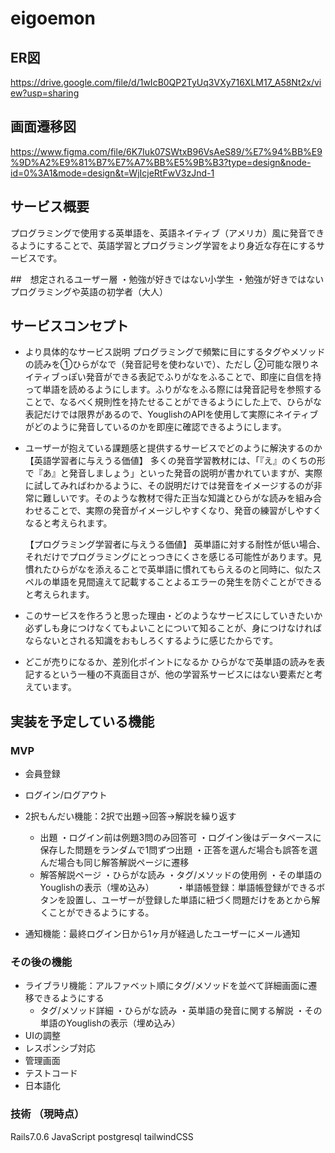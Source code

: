 # eigoemon
## ER図
https://drive.google.com/file/d/1wIcB0QP2TyUq3VXy716XLM17_A58Nt2x/view?usp=sharing

## 画面遷移図
https://www.figma.com/file/6K7Iuk07SWtxB96VsAeS89/%E7%94%BB%E9%9D%A2%E9%81%B7%E7%A7%BB%E5%9B%B3?type=design&node-id=0%3A1&mode=design&t=WjIcjeRtFwV3zJnd-1

## サービス概要
プログラミングで使用する英単語を、英語ネイティブ（アメリカ）風に発音できるようにすることで、英語学習とプログラミング学習をより身近な存在にするサービスです。

##　想定されるユーザー層
・勉強が好きではない小学生
・勉強が好きではないプログラミングや英語の初学者（大人）

## サービスコンセプト
* より具体的なサービス説明
プログラミングで頻繁に目にするタグやメソッドの読みを①ひらがなで（発音記号を使わないで）、ただし ②可能な限りネイティブっぽい発音ができる表記でふりがなをふることで、即座に自信を持って単語を読めるようにします。ふりがなをふる際には発音記号を参照することで、なるべく規則性を持たせることができるようにした上で、ひらがな表記だけでは限界があるので、YouglishのAPIを使用して実際にネイティブがどのように発音しているのかを即座に確認できるようにします。

* ユーザーが抱えている課題感と提供するサービスでどのように解決するのか
  【英語学習者に与えうる価値】
    多くの発音学習教材には、「『え』のくちの形で『あ』と発音しましょう」といった発音の説明が書かれていますが、実際に試してみればわかるように、その説明だけでは発音をイメージするのが非常に難しいです。そのような教材で得た正当な知識とひらがな読みを組み合わせることで、実際の発音がイメージしやすくなり、発音の練習がしやすくなると考えられます。

  【プログラミング学習者に与えうる価値】
    英単語に対する耐性が低い場合、それだけでプログラミングにとっつきにくさを感じる可能性があります。見慣れたひらがなを添えることで英単語に慣れてもらえるのと同時に、似たスペルの単語を見間違えて記載することよるエラーの発生を防ぐことができると考えられます。

* このサービスを作ろうと思った理由・どのようなサービスにしていきたいか
必ずしも身につけなくてもよいことについて知ることが、身につけなければならないとされる知識をおもしろくするように感じたからです。

* どこが売りになるか、差別化ポイントになるか
ひらがなで英単語の読みを表記するという一種の不真面目さが、他の学習系サービスにはない要素だと考えています。

## 実装を予定している機能
### MVP
* 会員登録
* ログイン/ログアウト
* 2択もんだい機能：2択で出題→回答→解説を繰り返す
  * 出題
    ・ログイン前は例題3問のみ回答可
    ・ログイン後はデータベースに保存した問題をランダムで1問ずつ出題
    ・正答を選んだ場合も誤答を選んだ場合も同じ解答解説ページに遷移
  * 解答解説ページ
    ・ひらがな読み
    ・タグ/メソッドの使用例
    ・その単語のYouglishの表示（埋め込み）
　　 ・単語帳登録：単語帳登録ができるボタンを設置し、ユーザーが登録した単語に紐づく問題だけをあとから解くことができるようにする。

* 通知機能：最終ログイン日から1ヶ月が経過したユーザーにメール通知

### その後の機能
* ライブラリ機能：アルファベット順にタグ/メソッドを並べて詳細画面に遷移できるようにする
  * タグ/メソッド詳細
    ・ひらがな読み
    ・英単語の発音に関する解説
    ・その単語のYouglishの表示（埋め込み）
* UIの調整
* レスポンシブ対応
* 管理画面
* テストコード
* 日本語化

### 技術 （現時点）
Rails7.0.6
JavaScript
postgresql
tailwindCSS